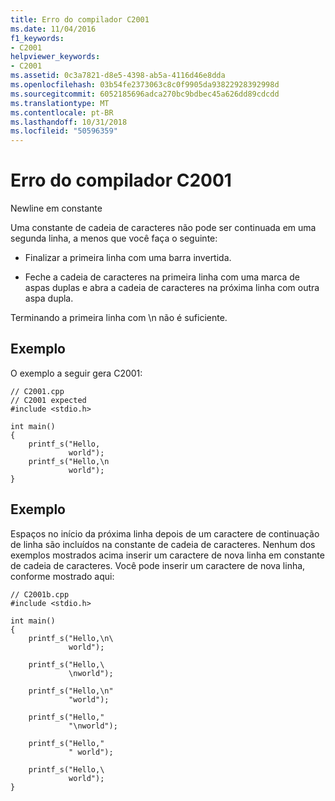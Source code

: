 ```yaml
---
title: Erro do compilador C2001
ms.date: 11/04/2016
f1_keywords:
- C2001
helpviewer_keywords:
- C2001
ms.assetid: 0c3a7821-d8e5-4398-ab5a-4116d46e8dda
ms.openlocfilehash: 03b54fe2373063c8c0f9905da93822928392998d
ms.sourcegitcommit: 6052185696adca270bc9bdbec45a626dd89cdcdd
ms.translationtype: MT
ms.contentlocale: pt-BR
ms.lasthandoff: 10/31/2018
ms.locfileid: "50596359"
---
```

# <a name="compiler-error-c2001"></a>Erro do compilador C2001

Newline em constante

Uma constante de cadeia de caracteres não pode ser continuada em uma segunda linha, a menos que você faça o seguinte:

- Finalizar a primeira linha com uma barra invertida.

- Feche a cadeia de caracteres na primeira linha com uma marca de aspas duplas e abra a cadeia de caracteres na próxima linha com outra aspa dupla.

Terminando a primeira linha com \n não é suficiente.

## <a name="example"></a>Exemplo

O exemplo a seguir gera C2001:

```
// C2001.cpp
// C2001 expected
#include <stdio.h>

int main()
{
    printf_s("Hello,
             world");
    printf_s("Hello,\n
             world");
}
```

## <a name="example"></a>Exemplo

Espaços no início da próxima linha depois de um caractere de continuação de linha são incluídos na constante de cadeia de caracteres. Nenhum dos exemplos mostrados acima inserir um caractere de nova linha em constante de cadeia de caracteres. Você pode inserir um caractere de nova linha, conforme mostrado aqui:

```
// C2001b.cpp
#include <stdio.h>

int main()
{
    printf_s("Hello,\n\
             world");

    printf_s("Hello,\
             \nworld");

    printf_s("Hello,\n"
             "world");

    printf_s("Hello,"
             "\nworld");

    printf_s("Hello,"
             " world");

    printf_s("Hello,\
             world");
}
```